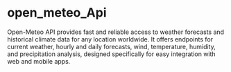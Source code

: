 # open_meteo_Api
Open-Meteo API provides fast and reliable access to weather forecasts and historical climate data for any location worldwide. It offers endpoints for current weather, hourly and daily forecasts, wind, temperature, humidity, and precipitation analysis, designed specifically for easy integration with web and mobile apps.
